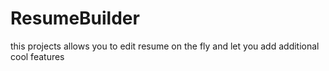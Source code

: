 # ResumeBuilder
this projects allows you to edit resume on the fly and let you add additional cool features
